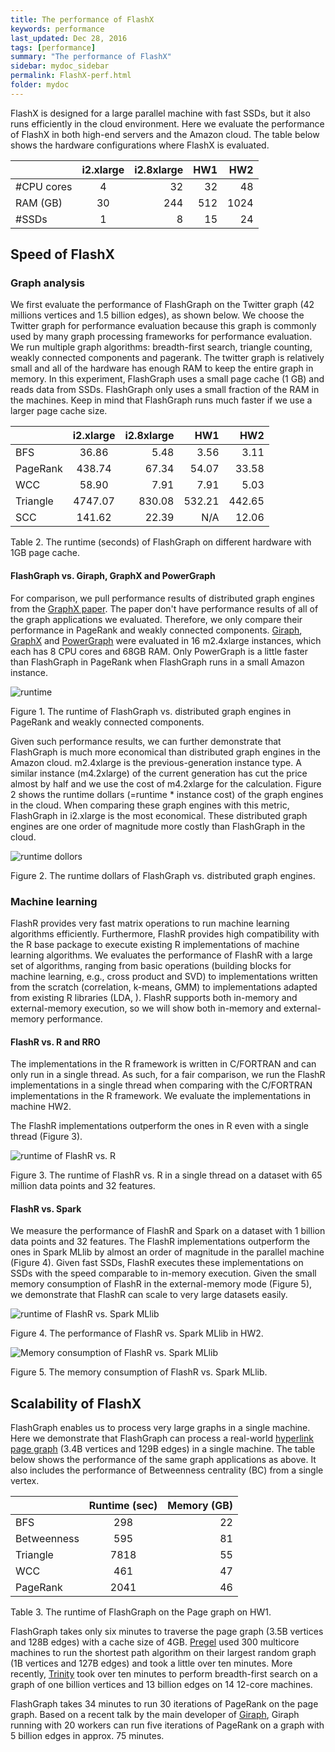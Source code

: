 ```yaml
---
title: The performance of FlashX
keywords: performance
last_updated: Dec 28, 2016
tags: [performance]
summary: "The performance of FlashX"
sidebar: mydoc_sidebar
permalink: FlashX-perf.html
folder: mydoc
---
```


FlashX is designed for a large parallel machine with fast SSDs, but it also
runs efficiently in the cloud environment. Here we evaluate the performance
of FlashX in both high-end servers and the Amazon cloud. The table below shows
the hardware configurations where FlashX is evaluated.

|            | i2.xlarge | i2.8xlarge | HW1    | HW2    |
| ---------- |:---------:| ----------:|-------:|-------:|
| #CPU cores | 4         | 32         | 32     | 48     |
| RAM (GB)   | 30        | 244        | 512    | 1024   |
| #SSDs      | 1         | 8          | 15     | 24     |

## Speed of FlashX

### Graph analysis

We first evaluate the performance of FlashGraph on the Twitter graph
(42 millions vertices and 1.5 billion edges), as shown below. We choose
the Twitter graph for performance evaluation because this graph is commonly
used by many graph processing frameworks for performance evaluation. We run multiple graph
algorithms: breadth-first search, triangle counting, weakly connected components
and pagerank. The twitter graph is relatively small and all of the hardware has
enough RAM to keep the entire graph in memory. In this experiment, FlashGraph
uses a small page cache (1 GB) and reads data from SSDs. FlashGraph only uses
a small fraction of the RAM in the machines. Keep in mind that FlashGraph runs
much faster if we use a larger page cache size.

|          | i2.xlarge | i2.8xlarge | HW1    | HW2    |
| -------- |:---------:| ----------:|-------:|-------:|
| BFS      | 36.86     | 5.48       | 3.56   | 3.11   |
| PageRank | 438.74    | 67.34      | 54.07  | 33.58  |
| WCC      | 58.90     | 7.91       | 7.91   | 5.03   |
| Triangle | 4747.07   | 830.08     | 532.21 | 442.65 |
| SCC      | 141.62    | 22.39      | N/A    | 12.06  |

Table 2. The runtime (seconds) of FlashGraph on different hardware with 1GB page cache.


#### FlashGraph vs. Giraph, GraphX and PowerGraph

For comparison, we pull performance results of distributed graph engines from
the [GraphX paper](https://amplab.cs.berkeley.edu/wp-content/uploads/2014/09/graphx.pdf).
The paper don't have performance results of all of the graph applications
we evaluated. Therefore, we only compare their performance in PageRank and
weakly connected components. [Giraph](http://giraph.apache.org/),
[GraphX](http://spark.apache.org/graphx/) and
[PowerGraph](https://github.com/dato-code/PowerGraph) were evaluated in
16 m2.4xlarge instances, which each has 8 CPU cores and 68GB RAM. Only
PowerGraph is a little faster than FlashGraph in PageRank when FlashGraph
runs in a small Amazon instance.

![runtime](http://flashx.io/images/FlashGraph.vs.others.png)

Figure 1. The runtime of FlashGraph vs. distributed graph engines in PageRank
and weakly connected components.

Given such performance results, we can further demonstrate that FlashGraph is
much more economical than distributed graph engines in the Amazon cloud. m2.4xlarge
is the previous-generation instance type. A similar instance (m4.2xlarge) of
the current generation has cut the price almost by half and we use the cost of
m4.2xlarge for the calculation. Figure 2 shows the runtime dollars
(=runtime * instance cost) of the graph engines in the cloud. When comparing
these graph engines with this metric, FlashGraph in i2.xlarge is the most
economical. These distributed graph engines are one order of magnitude more
costly than FlashGraph in the cloud.

![runtime dollors](http://flashx.io/images/FlashGraph.vs.others.dollor.png)

Figure 2. The runtime dollars of FlashGraph vs. distributed graph engines.

### Machine learning

FlashR provides very fast matrix operations to run machine learning algorithms
efficiently. Furthermore,
FlashR provides high compatibility with the R base package to
execute existing R implementations of machine learning algorithms.
We evaluates the performance of FlashR with a large set of algorithms, ranging
from basic operations (building blocks for machine learning, e.g.,
cross product and SVD) to implementations written from the scratch
(correlation, k-means, GMM) to implementations adapted from existing R libraries
(LDA, ).
FlashR supports both in-memory and external-memory execution, so we will show
both in-memory and external-memory performance.

#### FlashR vs. R and RRO

The implementations in the R framework is written in C/FORTRAN and can only
run in a single thread. As such, for a fair
comparison, we run the FlashR implementations in a single thread when comparing
with the C/FORTRAN implementations in the R framework. We evaluate
the implementations in machine HW2.

The FlashR implementations outperform the ones in R even with a single thread
(Figure 3).

![runtime of FlashR vs. R](http://flashx.io/images/FlashR.vs.R.png)

Figure 3. The runtime of FlashR vs. R in a single thread on a dataset with 65 million data points and 32 features.


#### FlashR vs. Spark

We measure the performance of FlashR and Spark on a dataset with 1 billion
data points and 32 features.
The FlashR implementations outperform the ones in Spark MLlib by almost an order
of magnitude in the parallel machine (Figure 4). Given fast SSDs, FlashR executes
these implementations on SSDs with the speed comparable to in-memory execution.
Given the small memory consumption of FlashR in the external-memory mode (Figure 5),
we demonstrate that FlashR can scale to very large datasets easily.

![runtime of FlashR vs. Spark MLlib](http://flashxio.github.io/FlashX-doc/images/FlashR-perf.png)

Figure 4. The performance of FlashR vs. Spark MLlib in HW2.

![Memory consumption of FlashR vs. Spark MLlib](http://flashxio.github.io/FlashX-doc/images/FlashR-mem.png)

Figure 5. The memory consumption of FlashR vs. Spark MLlib.

## Scalability of FlashX

FlashGraph enables us to process very large graphs in a single machine. Here
we demonstrate that FlashGraph can process a real-world
[hyperlink page graph](http://webdatacommons.org/hyperlinkgraph/) (3.4B vertices
and 129B edges) in a single machine. The table below shows the performance of
the same graph applications as above. It also includes the performance of
Betweenness centrality (BC) from a single vertex.

|             | Runtime (sec) | Memory (GB) |
| ----------- |:-------------:| -----------:|
| BFS         | 298           | 22          |
| Betweenness | 595           | 81          |
| Triangle    | 7818          | 55          |
| WCC         | 461           | 47          |
| PageRank    | 2041          | 46          |

Table 3. The runtime of FlashGraph on the Page graph on HW1.

FlashGraph takes only six minutes to traverse the page graph (3.5B vertices
and 128B edges) with a cache size of 4GB.
[Pregel](http://dl.acm.org/citation.cfm?id=1807184) used 300 multicore machines
to run the shortest path algorithm on their largest random graph (1B vertices
and 127B edges) and took a little over ten minutes. More recently,
[Trinity](http://research.microsoft.com/en-us/projects/trinity/)
took over ten minutes to perform breadth-first search on a
graph of one billion vertices and 13 billion edges on 14 12-core
machines.

FlashGraph takes 34 minutes to run 30 iterations of PageRank on the page graph.
Based on a recent talk by the main developer of
[Giraph](http://www.youtube.com/watch?v=b5Qmz4zPj-M), Giraph running with
20 workers can run five iterations of PageRank on a graph with 5 billion edges
in approx. 75 minutes.
